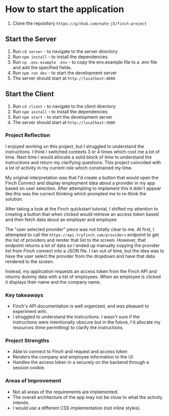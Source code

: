 # How to start the application
1. Clone the repository `https://github.com/nate-j5/finch-project`

## Start the Server
1. Run `cd server` - to navigate to the server directory  
2. Run `npm install` - to install the dependencies
3. Run `cp .env.example .env` - to copy the env.example file to a .env file and add the specified fields.
4. Run `npm run dev` - to start the development server
5. The server should start at `http://localhost:4000`

## Start the Client
1. Run `cd client` - to navigate to the client directory  
2. Run `npm install` - to install the dependencies
3. Run `npm start` - to start the development server
4. The server should start at `http://localhost:3000`


### Project Reflection
I enjoyed working on this project, but I struggled to understand the instructions. I think I switched contexts 3 or 4 times which cost me a lot of time. Next time I would allocate a solid block of time to understand the instructions and return my clarifying questions. This project coincided with a lot of activity in my current role which constrained my time.

My original interpretation was that I'd create a button that would open the Finch Connect and display employment data about a provider in my app based on user selection.  After attempting to implement this it didn't appear like this was the correct thinking which prompted me to re-think the solution. 

After taking a look at the Finch quickstart tutorial, I shifted my attention to creating a button that when clicked would retrieve an access token based and then fetch data about an employer and employee. 

The "user selected provider" piece was not totally clear to me. At first, I attempted to call the `https://api.tryfinch.com/providers` endpoint to get the list of providers and render that list to the screen. However, that endpoint returns a lot of data so I ended up manually copying the provider list from Finch connect into a JSON file. I ran out of time, but the idea was to have the user select the provider from the dropdown and have that data rendered to the screen. 

Instead, my application requests an access token from the Finch API and returns dummy data with a list of employees. When an employee is clicked it displays their name and the company name.

### Key takeaways
- Finch's API documentation is well organized, and was pleasant to experiment with. 
- I struggled to understand the instructions. I wasn't sure if the instructions were intentionally obscure but in the future, I'd allocate my resources (time permitting) to clarify the instructions. 

### Project Strengths
- Able to connect to Finch and request and access token
- Renders the company and employee information to the UI
- Handles the access token in a securely on the backend through a session cookie. 

### Areas of Improvement
- Not all areas of the requirements are implemented. 
- The overall architecture of the app may not be close to what the activity intends. 
- I would use a different CSS implementation (not inline styles).


